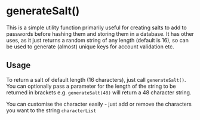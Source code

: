 # generateSalt()

This is a simple utility function primarily useful for creating salts to add to passwords before hashing them and storing them in a database. It has other uses, as it just returns a random string of any length (default is 16), so can be used to generate (almost) unique keys for account validation etc.

## Usage

To return a salt of default length (16 characters), just call `generateSalt()`. You can optionally pass a parameter for the length of the string to be returned in brackets e.g. `generateSalt(48)` will return a 48 character string.

You can customise the character easily - just add or remove the characters you want to the string `characterList`
